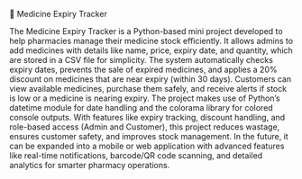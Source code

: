 💊 Medicine Expiry Tracker

The Medicine Expiry Tracker is a Python-based mini project developed to help pharmacies manage their medicine stock efficiently. It allows admins to add medicines with details like name, price, expiry date, and quantity, which are stored in a CSV file for simplicity. The system automatically checks expiry dates, prevents the sale of expired medicines, and applies a 20% discount on medicines that are near expiry (within 30 days). Customers can view available medicines, purchase them safely, and receive alerts if stock is low or a medicine is nearing expiry. The project makes use of Python’s datetime module for date handling and the colorama library for colored console outputs. With features like expiry tracking, discount handling, and role-based access (Admin and Customer), this project reduces wastage, ensures customer safety, and improves stock management. In the future, it can be expanded into a mobile or web application with advanced features like real-time notifications, barcode/QR code scanning, and detailed analytics for smarter pharmacy operations.
